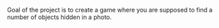 Goal of the project is to create a game where you are supposed to find
a number of objects hidden in a photo.